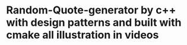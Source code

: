 <h1>Random-Quote-generator by c++ with design patterns and built with cmake all illustration in videos</h1> 
